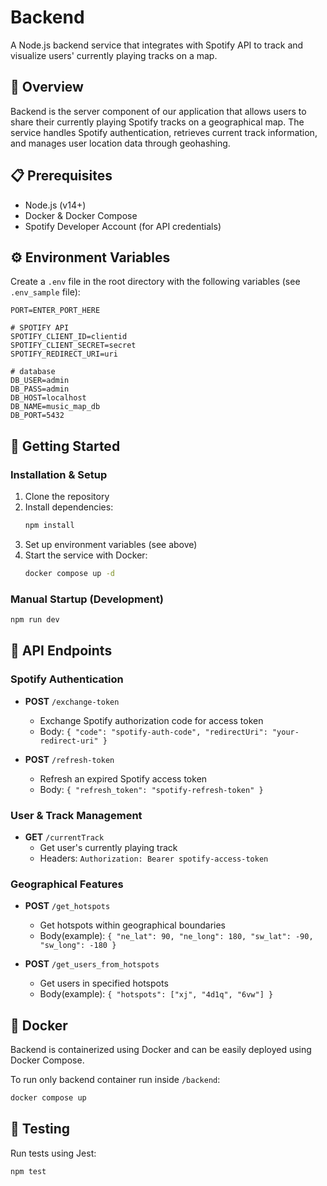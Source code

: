 # Backend

A Node.js backend service that integrates with Spotify API to track and visualize users' currently playing tracks on a map.

## 🎵 Overview

Backend is the server component of our application that allows users to share their currently playing Spotify tracks on a geographical map. The service handles Spotify authentication, retrieves current track information, and manages user location data through geohashing.


## 📋 Prerequisites

- Node.js (v14+)
- Docker & Docker Compose
- Spotify Developer Account (for API credentials)

## ⚙️ Environment Variables

Create a `.env` file in the root directory with the following variables (see `.env_sample` file):

```
PORT=ENTER_PORT_HERE

# SPOTIFY API
SPOTIFY_CLIENT_ID=clientid
SPOTIFY_CLIENT_SECRET=secret
SPOTIFY_REDIRECT_URI=uri

# database
DB_USER=admin
DB_PASS=admin
DB_HOST=localhost
DB_NAME=music_map_db
DB_PORT=5432
```

## 🚀 Getting Started

### Installation & Setup

1. Clone the repository
2. Install dependencies:
   ```bash
   npm install
   ```
3. Set up environment variables (see above)
4. Start the service with Docker:
   ```bash
   docker compose up -d
   ```

### Manual Startup (Development)

```bash
npm run dev
```

## 🔌 API Endpoints

### Spotify Authentication

- **POST** `/exchange-token`
  - Exchange Spotify authorization code for access token
  - Body: `{ "code": "spotify-auth-code", "redirectUri": "your-redirect-uri" }`

- **POST** `/refresh-token`
  - Refresh an expired Spotify access token
  - Body: `{ "refresh_token": "spotify-refresh-token" }`

### User & Track Management

- **GET** `/currentTrack`
  - Get user's currently playing track
  - Headers: `Authorization: Bearer spotify-access-token`

### Geographical Features

- **POST** `/get_hotspots`
  - Get hotspots within geographical boundaries
  - Body(example): `{ "ne_lat": 90, "ne_long": 180, "sw_lat": -90, "sw_long": -180 }`

- **POST** `/get_users_from_hotspots`
  - Get users in specified hotspots
  - Body(example): `{ "hotspots": ["xj", "4d1q", "6vw"] }`


## 🐳 Docker

Backend is containerized using Docker and can be easily deployed using Docker Compose.

To run only backend container run inside `/backend`:
```bash
docker compose up
```

## 🧪 Testing

Run tests using Jest:

```bash
npm test
```
